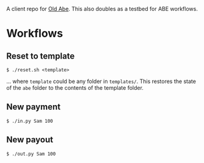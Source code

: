 A client repo for [Old Abe](https://github.com/drym-org/old-abe). This also doubles as a testbed for ABE workflows.

# Workflows

## Reset to template

```
$ ./reset.sh <template>
```

... where `template` could be any folder in `templates/`. This restores the state of the `abe` folder to the contents of the template folder.

## New payment

```
$ ./in.py Sam 100
```

## New payout

```
$ ./out.py Sam 100
```
